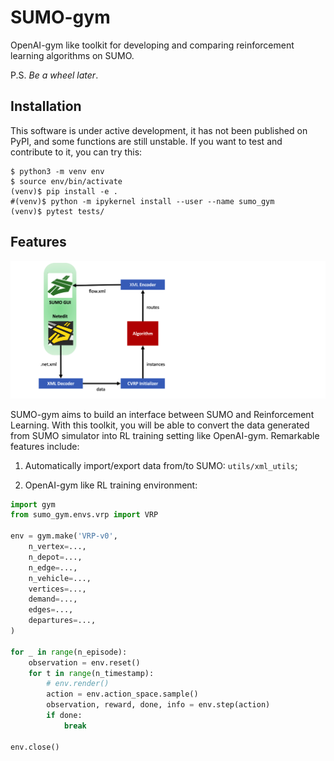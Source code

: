 # SUMO-gym

OpenAI-gym like toolkit for developing and comparing reinforcement learning algorithms on SUMO.

P.S. *Be a wheel later*.


## Installation

This software is under active development, it has not been published on PyPI, and some functions are still unstable. If you want to test and contribute to it, you can try this:

```shell
$ python3 -m venv env
$ source env/bin/activate
(venv)$ pip install -e .
#(venv)$ python -m ipykernel install --user --name sumo_gym
(venv)$ pytest tests/
```

## Features

![](./assets/workflow.png)

SUMO-gym aims to build an interface between SUMO and Reinforcement Learning. With this toolkit, you will be able to convert the data generated from SUMO simulator into RL training setting like OpenAI-gym. Remarkable features include:

1. Automatically import/export data from/to SUMO: `utils/xml_utils`;
   
2. OpenAI-gym like RL training environment:

```python
import gym
from sumo_gym.envs.vrp import VRP

env = gym.make('VRP-v0',
    n_vertex=...,
    n_depot=...,
    n_edge=...,
    n_vehicle=...,
    vertices=...,
    demand=...,
    edges=...,
    departures=...,
)

for _ in range(n_episode):
    observation = env.reset()
    for t in range(n_timestamp):
        # env.render()
        action = env.action_space.sample()
        observation, reward, done, info = env.step(action)
        if done:
            break

env.close()
```
